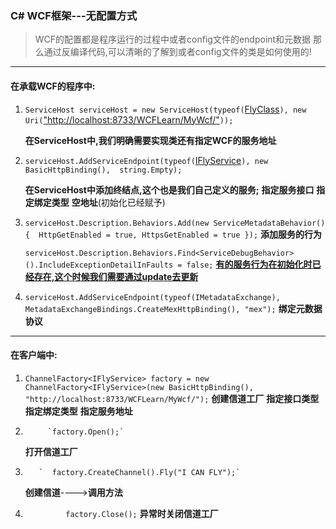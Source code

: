 ### C# WCF框架---无配置方式
>WCF的配置都是程序运行的过程中或者config文件的endpoint和元数据
>那么通过反编译代码,可以清晰的了解到或者config文件的类是如何使用的!

---
#### 在承载WCF的程序中:
1. `ServiceHost serviceHost = new ServiceHost(typeof(`<u>FlyClass</u>`), new 
Uri(`<u>"http://localhost:8733/WCFLearn/MyWcf/"</u>`));`

    **在ServiceHost中,我们明确需要实现类还有指定WCF的服务地址**

2. `serviceHost.AddServiceEndpoint(typeof(`<u>IFlyService</u>`), new BasicHttpBinding(), 
string.Empty);`

    **在ServiceHost中添加终结点,这个也是我们自己定义的服务;**
    **指定服务接口**
    **指定绑定类型**
    **空地址**(初始化已经赋予)
   
3. `serviceHost.Description.Behaviors.Add(new ServiceMetadataBehavior() { 
HttpGetEnabled = true, HttpsGetEnabled = true });`
    **添加服务的行为**
   
    `serviceHost.Description.Behaviors.Find<ServiceDebugBehavior>().IncludeExceptionDetailInFaults = false;`
    **<u>有的服务行为在初始化时已经存在,这个时候我们需要通过update去更新</u>**


4. `serviceHost.AddServiceEndpoint(typeof(IMetadataExchange), 
MetadataExchangeBindings.CreateMexHttpBinding(), "mex");`
    **绑定元数据协议**

---
#### 在客户端中:
1. `ChannelFactory<IFlyService> factory = new ChannelFactory<IFlyService>(new BasicHttpBinding(), "http://localhost:8733/WCFLearn/MyWcf/");`
    **创建信道工厂**
    **指定接口类型**
    **指定绑定类型**
    **指定服务地址**
    
2.          `factory.Open();`
    **打开信道工厂**
3.        `  factory.CreateChannel().Fly("I CAN FLY");`
    **创建信道**---->**调用方法**
4. `         factory.Close();`
    **异常时关闭信道工厂**